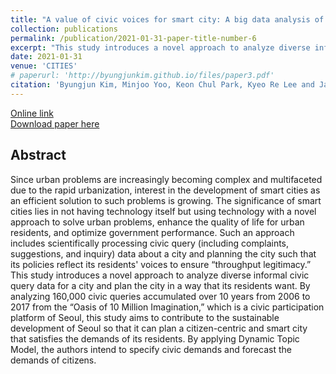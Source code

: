 ```yaml
---
title: "A value of civic voices for smart city: A big data analysis of civic queries posed by Seoul citizens"
collection: publications
permalink: /publication/2021-01-31-paper-title-number-6
excerpt: "This study introduces a novel approach to analyze diverse informal civic query data for a city and plan the city in a way that its residents want."
date: 2021-01-31
venue: 'CITIES'
# paperurl: 'http://byungjunkim.github.io/files/paper3.pdf'
citation: 'Byungjun Kim, Minjoo Yoo, Keon Chul Park, Kyeo Re Lee and Jang Hyun Kim. (2021). &quot;A value of civic voices for smart city: A big data analysis of civic queries posed by Seoul citizens.&quot; <i>CITIES</i>. 108.'
---
```

[Online link](https://doi.org/10.1016/j.cities.2020.102941)  
[Download paper here](http://byungjunkim.github.io/files/paper6.pdf)

## Abstract
Since urban problems are increasingly becoming complex and multifaceted due to the rapid urbanization, interest in the development of smart cities as an efficient solution to such problems is growing. The significance of smart cities lies in not having technology itself but using technology with a novel approach to solve urban problems, enhance the quality of life for urban residents, and optimize government performance. Such an approach includes scientifically processing civic query (including complaints, suggestions, and inquiry) data about a city and planning the city such that its policies reflect its residents' voices to ensure “throughput legitimacy.” This study introduces a novel approach to analyze diverse informal civic query data for a city and plan the city in a way that its residents want. By analyzing 160,000 civic queries accumulated over 10 years from 2006 to 2017 from the “Oasis of 10 Million Imagination,” which is a civic participation platform of Seoul, this study aims to contribute to the sustainable development of Seoul so that it can plan a citizen-centric and smart city that satisfies the demands of its residents. By applying Dynamic Topic Model, the authors intend to specify civic demands and forecast the demands of citizens.